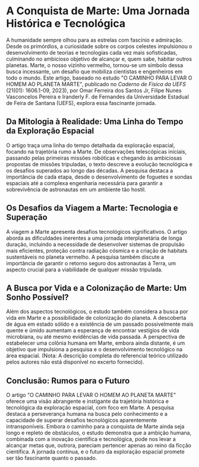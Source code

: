 # A Conquista de Marte: Uma Jornada Histórica e Tecnológica

A humanidade sempre olhou para as estrelas com fascínio e admiração.  Desde os primórdios, a curiosidade sobre os corpos celestes impulsionou o desenvolvimento de teorias e tecnologias cada vez mais sofisticadas, culminando no ambicioso objetivo de alcançar e, quem sabe, habitar outros planetas.  Marte, o nosso vizinho vermelho, tornou-se um símbolo dessa busca incessante, um desafio que mobiliza cientistas e engenheiros em todo o mundo.  Este artigo, baseado no estudo "O CAMINHO PARA LEVAR O HOMEM AO PLANETA MARTE", publicado no *Caderno de Física da UEFS* (21(01): 1606.1-09, 2023), por Omar Ferreira dos Santos Jr, Filipe Nunes Vasconcelos Pereira e Iranderly F. de Fernandes da Universidade Estadual de Feira de Santana (UEFS), explora essa fascinante jornada.


## Da Mitologia à Realidade: Uma Linha do Tempo da Exploração Espacial

O artigo traça uma linha do tempo detalhada da exploração espacial, focando na trajetória rumo a Marte.  De observações telescópicas iniciais, passando pelas primeiras missões robóticas e chegando às ambiciosas propostas de missões tripuladas, o texto descreve a evolução tecnológica e os desafios superados ao longo das décadas.  A pesquisa destaca a importância de cada etapa, desde o desenvolvimento de foguetes e sondas espaciais até a complexa engenharia necessária para garantir a sobrevivência de astronautas em um ambiente tão hostil.


## Os Desafios da Viagem a Marte: Tecnologia e Superação

A viagem a Marte apresenta desafios tecnológicos significativos.  O artigo aborda as dificuldades inerentes a uma jornada interplanetária de longa duração, incluindo a necessidade de desenvolver sistemas de propulsão mais eficientes, proteção contra radiação cósmica e a criação de habitats sustentáveis no planeta vermelho.  A pesquisa também discute a importância de garantir o retorno seguro dos astronautas à Terra, um aspecto crucial para a viabilidade de qualquer missão tripulada.


## A Busca por Vida e a Colonização de Marte: Um Sonho Possível?

Além dos aspectos tecnológicos, o estudo também considera a busca por vida em Marte e a possibilidade de colonização do planeta.  A descoberta de água em estado sólido e a existência de um passado possivelmente mais quente e úmido aumentam a esperança de encontrar vestígios de vida microbiana, ou até mesmo evidências de vida passada.  A perspectiva de estabelecer uma colônia humana em Marte, embora ainda distante, é um objetivo que impulsiona a pesquisa e o desenvolvimento tecnológico na área espacial.  (Nota: A descrição completa do referencial teórico utilizado pelos autores não está disponível no excerto fornecido).


## Conclusão: Rumos para o Futuro

O artigo "O CAMINHO PARA LEVAR O HOMEM AO PLANETA MARTE" oferece uma visão abrangente e instigante da trajetória histórica e tecnológica da exploração espacial, com foco em Marte.  A pesquisa destaca a perseverança humana na busca pelo conhecimento e a capacidade de superar desafios tecnológicos aparentemente intransponíveis.  Embora o caminho para a conquista de Marte ainda seja longo e repleto de obstáculos, o estudo demonstra que a ambição humana, combinada com a inovação científica e tecnológica, pode nos levar a alcançar metas que, outrora, pareciam pertencer apenas ao reino da ficção científica.  A jornada continua, e o futuro da exploração espacial promete ser tão fascinante quanto o passado.